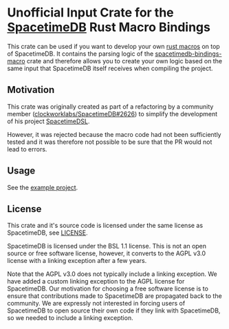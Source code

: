 # Unofficial Input Crate for the [SpacetimeDB](https://spacetimedb.com/) Rust Macro Bindings

This crate can be used if you want to develop your own [rust macros](https://doc.rust-lang.org/book/ch20-05-macros.html) on top of SpacetimeDB. It contains the parsing logic of the [spacetimedb-bindings-macro](https://github.com/clockworklabs/SpacetimeDB/tree/master/crates/bindings-macro) crate and therefore allows you to create your own logic based on the same input that SpacetimeDB itself receives when compiling the project.

## Motivation

This crate was originally created as part of a refactoring by a community member ([clockworklabs/SpacetimeDB#2626](https://github.com/clockworklabs/SpacetimeDB/pull/2626)) to simplify the development of his project [SpacetimeDSL](https://github.com/tamaro-skaljic/SpacetimeDSL).

However, it was rejected because the macro code had not been sufficiently tested and it was therefore not possible to be sure that the PR would not lead to errors.

## Usage

See the [example project](example/src/lib.rs).

## License

This crate and it's source code is licensed under the same license as SpacetimeDB, see [LICENSE](LICENSE).

SpacetimeDB is licensed under the BSL 1.1 license. This is not an open source or free software license, however, it converts to the AGPL v3.0 license with a linking exception after a few years.

Note that the AGPL v3.0 does not typically include a linking exception. We have added a custom linking exception to the AGPL license for SpacetimeDB. Our motivation for choosing a free software license is to ensure that contributions made to SpacetimeDB are propagated back to the community. We are expressly not interested in forcing users of SpacetimeDB to open source their own code if they link with SpacetimeDB, so we needed to include a linking exception.
